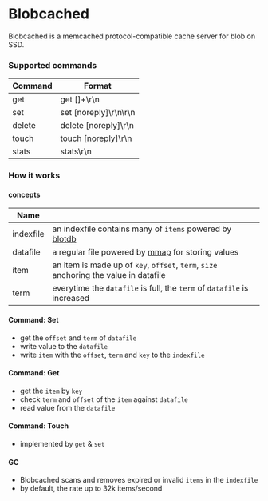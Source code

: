 Blobcached
=====
Blobcached is a memcached protocol-compatible cache server for blob on SSD.

### Supported commands
| Command | Format |
| ------ | ------ |
| get | get <key> [<key>]+\r\n |
| set | set <key> <flags> <expiry> <datalen> [noreply]\r\n<data>\r\n |
| delete | delete <key> [noreply]\r\n  |
| touch | touch <key> <expiry>[noreply]\r\n  |
| stats | stats\r\n   |

### How it works
#### concepts
| Name |  |
| ------ | ------ |
| indexfile | an indexfile contains many of `items` powered by [blotdb](https://github.com/boltdb/bolt) |
| datafile | a regular file powered by [mmap](https://github.com/edsrzf/mmap-go) for storing values |
| item | an item is made up of `key`, `offset`, `term`, `size` anchoring the value in datafile |
| term | everytime the `datafile` is full, the `term` of `datafile` is increased  |

#### Command: Set
* get the `offset` and `term` of `datafile`
* write value to the `datafile`
* write `item` with the `offset`, `term` and `key` to the `indexfile`

#### Command: Get 
* get the `item` by `key`
* check `term` and `offset` of the `item` against `datafile` 
* read value from the `datafile`

#### Command: Touch
* implemented by `get` & `set`

#### GC
* Blobcached scans and removes expired or invalid `items` in the `indexfile`
* by default, the rate up to 32k items/second
